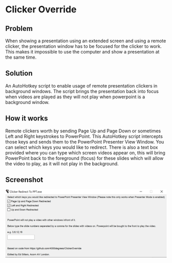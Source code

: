 # Clicker Override

## Problem
When showing a presentation using an extended screen and using a remote clicker, the presentation window has to be focused for the clicker to work. This makes it impossible to use the computer and show a presentation at the same time. 

## Solution
An AutoHotkey script to enable usage of remote presentation clickers in background windows. The script brings the presentation back into focus when videos are played as they will not play when powerpoint is a background window.

## How it works
Remote clickers worth by sending Page Up and Page Down or sometimes Left and Right keystrokes to PowerPoint. This AutoHotkey script intercepts those keys and sends them to the PowerPoint Presenter View Window. You can select which keys you would like to redirect. There is also a text box provided where you can type which screen videos appear on, this will bring PowerPoint back to the foreground (focus) for these slides which will allow the video to play, as it will not play in the background.

## Screenshot
![ClickerOverrideGui Screenshot](screenshot.png)


